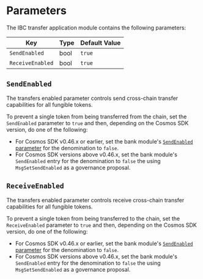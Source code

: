 <!--
order: 7
-->

# Parameters

The IBC transfer application module contains the following parameters:

| Key              | Type | Default Value |
|------------------|------|---------------|
| `SendEnabled`    | bool | `true`        |
| `ReceiveEnabled` | bool | `true`        |

## `SendEnabled`

The transfers enabled parameter controls send cross-chain transfer capabilities for all fungible tokens.

To prevent a single token from being transferred from the chain, set the `SendEnabled` parameter to `true` and then, depending on the Cosmos SDK version, do one of the following:

- For Cosmos SDK v0.46.x or earlier, set the bank module's [`SendEnabled` parameter](https://github.com/cosmos/cosmos-sdk/blob/release/v0.46.x/x/bank/spec/05_params.md#sendenabled) for the denomination to `false`.
- For Cosmos SDK versions above v0.46.x, set the bank module's `SendEnabled` entry for the denomination to `false` the using `MsgSetSendEnabled` as a governance proposal.

## `ReceiveEnabled`

The transfers enabled parameter controls receive cross-chain transfer capabilities for all fungible tokens.

To prevent a single token from being transferred to the chain, set the `ReceiveEnabled` parameter to `true` and then, depending on the Cosmos SDK version, do one of the following:

- For Cosmos SDK v0.46.x or earlier, set the bank module's [`SendEnabled` parameter](https://github.com/cosmos/cosmos-sdk/blob/release/v0.46.x/x/bank/spec/05_params.md#sendenabled) for the denomination to `false`.
- For Cosmos SDK versions above v0.46.x, set the bank module's `SendEnabled` entry for the denomination to `false` the using `MsgSetSendEnabled` as a governance proposal.